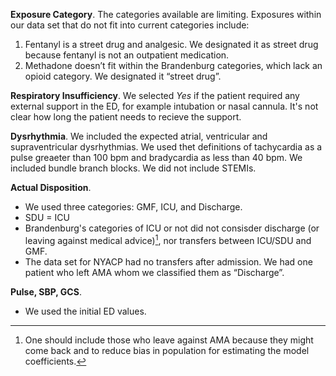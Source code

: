 **Exposure Category**.	The categories available are limiting. Exposures within our data set that do not fit into current categories include:

1. Fentanyl is a street drug and analgesic. We designated it as street drug because fentanyl is not an outpatient medication. 
2. Methadone doesn’t fit within the Brandenburg categories, which lack an opioid category. We designated it “street drug”.

**Respiratory Insufficiency**. We selected _Yes_ if the patient required any external support in the ED, for example intubation or nasal cannula. It's not clear how long the patient needs to recieve the support. 

**Dysrhythmia**. We included the expected atrial, ventricular and supraventricular dysrhythmias. We used thet definitions of tachycardia as a pulse greaeter than 100 bpm and bradycardia as less than 40 bpm. We included bundle branch blocks. We did not include STEMIs. 

**Actual Disposition**.
-	We used three categories: GMF, ICU, and Discharge.
-	SDU = ICU
-	Brandenburg's categories of ICU or not did not consisder discharge (or leaving against medical advice)[^1], nor transfers between ICU/SDU and GMF.
-	The data set for NYACP had no transfers after admission. We had one patient who left AMA whom we classified them as “Discharge”.

**Pulse, SBP, GCS**.
-	We used the initial ED values. 

  [^1]: One should include those who leave against AMA because they might come back and to reduce bias in population for estimating the model coefficients.
